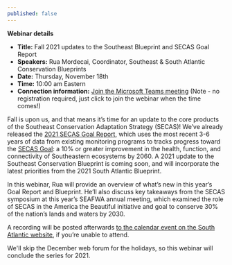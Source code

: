 ```yaml
---
published: false
---
```

**Webinar details**

- **Title:** Fall 2021 updates to the Southeast Blueprint and SECAS Goal Report
- **Speakers:** Rua Mordecai, Coordinator, Southeast & South Atlantic Conservation Blueprints
- **Date:** Thursday, November 18th
- **Time:** 10:00 am Eastern
- **Connection information:** [Join the Microsoft Teams meeting](https://teams.microsoft.com/l/meetup-join/19%3ameeting_MjliZmYyN2EtOWY1Yi00N2FjLTkyOTYtZWRiNTJkNjAyNGIy%40thread.v2/0?context=%7b%22Tid%22%3a%220693b5ba-4b18-4d7b-9341-f32f400a5494%22%2c%22Oid%22%3a%22765228b1-d0d0-4438-812e-51cbb57819f1%22%7d) (Note - no registration required, just click to join the webinar when the time comes!)

Fall is upon us, and that means it’s time for an update to the core products of the Southeast Conservation Adaptation Strategy (SECAS)! We’ve already released the [2021 SECAS Goal Report](http://secassoutheast.org/pdf/SECAS-goal-report-2021.pdf), which uses the most recent 3-6 years of data from existing monitoring programs to tracks progress toward the [SECAS Goal](http://secassoutheast.org/our-goal): a 10% or greater improvement in the health, function, and connectivity of Southeastern ecosystems by 2060. A 2021 update to the Southeast Conservation Blueprint is coming soon, and will incorporate the latest priorities from the 2021 South Atlantic Blueprint.

In this webinar, Rua will provide an overview of what’s new in this year’s Goal Report and Blueprint. He’ll also discuss key takeaways from the SECAS symposium at this year’s SEAFWA annual meeting, which examined the role of SECAS in the America the Beautiful initiative and goal to conserve 30% of the nation’s lands and waters by 2030.

A recording will be posted afterwards [to the calendar event on the South Atlantic website](https://www.southatlanticlcc.org/event/third-thursday-web-forum-fall-2021-updates-to-the-southeast-blueprint-and-secas-goal-report/), if you’re unable to attend.

We'll skip the December web forum for the holidays, so this webinar will conclude the series for 2021.

